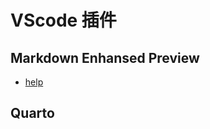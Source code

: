 # VScode 插件



## 

## Markdown Enhansed Preview
  - [help](https://shd101wyy.github.io/markdown-preview-enhanced/#/zh-cn/)


## Quarto


## 
